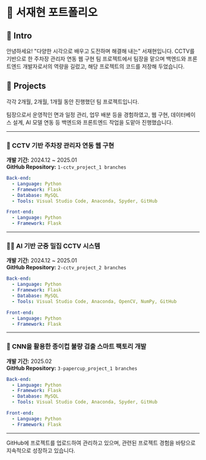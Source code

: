# 📜 서재현 포트폴리오

## 👋 Intro
안녕하세요! "다양한 시각으로 배우고 도전하며 해결해 내는" 서재현입니다.
CCTV를 기반으로 한 주차장 관리자 연동 웹 구현 팀 프로젝트에서 팀장을 맡으며 백엔드와 프론트엔드 개발자로서의 역량을 길렀고, 해당 프로젝트의 코드를 저장해 두었습니다.

## 📝 Projects
각각 2개월, 2개월, 1개월 동안 진행했던 팀 프로젝트입니다.

팀장으로서 운영적인 면과 일정 관리, 업무 배분 등을 경험하였고,
웹 구현, 데이터베이스 설계, AI 모델 연동 등 백엔드와 프론트엔드 작업을 도맡아 진행했습니다.

---

### 🚗 CCTV 기반 주차장 관리자 연동 웹 구현
**개발 기간:** 2024.12 ~ 2025.01  
**GitHub Repository:** `1-cctv_project_1 branches`

```yaml
Back-end:
  - Language: Python
  - Framework: Flask
  - Database: MySQL
  - Tools: Visual Studio Code, Anaconda, Spyder, GitHub

Front-end:
  - Language: Python
  - Framework: Flask
```

---

### 🙋‍♂️ AI 기반 군중 밀집 CCTV 시스템
**개발 기간:** 2024.12 ~ 2025.01  
**GitHub Repository:** `2-cctv_project_2 branches`

```yaml
Back-end:
  - Language: Python
  - Framework: Flask
  - Database: MySQL
  - Tools: Visual Studio Code, Anaconda, OpenCV, NumPy, GitHub

Front-end:
  - Language: Python
  - Framework: Flask
```

---

### 🥤 CNN을 활용한 종이컵 불량 검출 스마트 팩토리 개발
**개발 기간:** 2025.02  
**GitHub Repository:** `3-papercup_project_1 branches`

```yaml
Back-end:
  - Language: Python
  - Framework: Flask
  - Database: MySQL
  - Tools: Visual Studio Code, Anaconda, Spyder, GitHub

Front-end:
  - Language: Python
  - Framework: Flask
```

---

GitHub에 프로젝트를 업로드하여 관리하고 있으며, 관련된 프로젝트 경험을 바탕으로 지속적으로 성장하고 있습니다.
